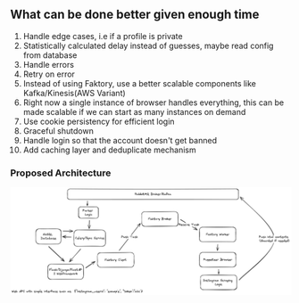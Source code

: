 ## What can be done better given enough time

1. Handle edge cases, i.e if a profile is private
2. Statistically calculated delay instead of guesses, maybe read config from database
3. Handle errors
4. Retry on error
5. Instead of using Faktory, use a better scalable components like Kafka/Kinesis(AWS Variant)
6. Right now a single instance of browser handles everything, this can be made scalable if we can start as many instances on demand
7. Use cookie persistency for efficient login
8. Graceful shutdown
9. Handle login so that the account doesn't get banned
10. Add caching layer and deduplicate mechanism


### Proposed Architecture 

![architecture](./docs/images/proposed_arch.png)